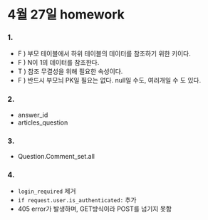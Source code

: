 # 4월 27일 homework

### 1. 

* F ) 부모 테이블에서 하위 테이블의 데이터를 참조하기 위한 키이다.
* F ) N이 1의 데이터를 참조한다.
* T ) 참조 무결성을 위해 필요한 속성이다.
* F ) 반드시 부모늬 PK일 필요는 없다. null일 수도,  여러개일 수 도 있다.

### 2. 

* answer_id
* articles_question

### 3. 

* Question.Comment_set.all

### 4. 

* `login_required` 제거
* `if request.user.is_authenticated:` 추가
* 405 error가 발생하며, GET방식이라 POST를 넘기지 못함